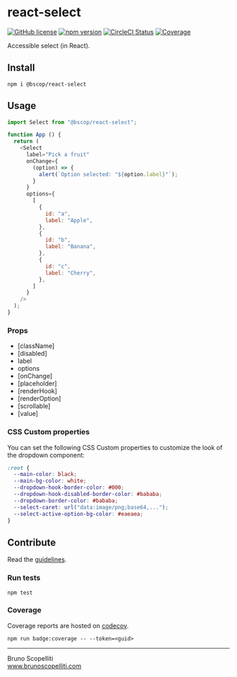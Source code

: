 # react-select

[![GitHub license](https://img.shields.io/badge/license-MIT-blue.svg)](https://github.com/brunoscopelliti/react-select/blob/main/LICENSE)
[![npm version](https://img.shields.io/npm/v/@bscop/react-select.svg?style=flat)](https://www.npmjs.com/package/@bscop/react-select)
[![CircleCI Status](https://circleci.com/gh/brunoscopelliti/react-select.svg?style=shield&circle-token=:circle-token)](https://circleci.com/gh/brunoscopelliti/react-select)
[![Coverage](https://img.shields.io/codecov/c/github/brunoscopelliti/react-select)](https://app.codecov.io/gh/brunoscopelliti/react-select/)

Accessible select (in React).

## Install

```
npm i @bscop/react-select
```

## Usage

```js
import Select from "@bscop/react-select";

function App () {
  return (
    <Select
      label="Pick a fruit"
      onChange={
        (option) => {
          alert(`Option selected: "${option.label}"`);
        }
      }
      options={
        [
          {
            id: "a",
            label: "Apple",
          },
          {
            id: "b",
            label: "Banana",
          },
          {
            id: "c",
            label: "Cherry",
          },
        ]
      }
    />
  );
}
```

### Props

- [className]
- [disabled]
- label
- options
- [onChange]
- [placeholder]
- [renderHook]
- [renderOption]
- [scrollable]
- [value]

### CSS Custom properties

You can set the following CSS Custom properties to customize the look of the dropdown component:

```css
:root {
  --main-color: black;
  --main-bg-color: white;
  --dropdown-hook-border-color: #000;
  --dropdown-hook-disabled-border-color: #bababa;
  --dropdown-border-color: #bababa;
  --select-caret: url("data:image/png;base64,...");
  --select-active-option-bg-color: #eaeaea;
}
```

## Contribute

Read the [guidelines](./CONTRIBUTING.md).

### Run tests

```
npm test
```

### Coverage

Coverage reports are hosted on [codecov](https://codecov.io/).

```
npm run badge:coverage -- --token=<guid>
```

---

Bruno Scopelliti\
www.brunoscopelliti.com
